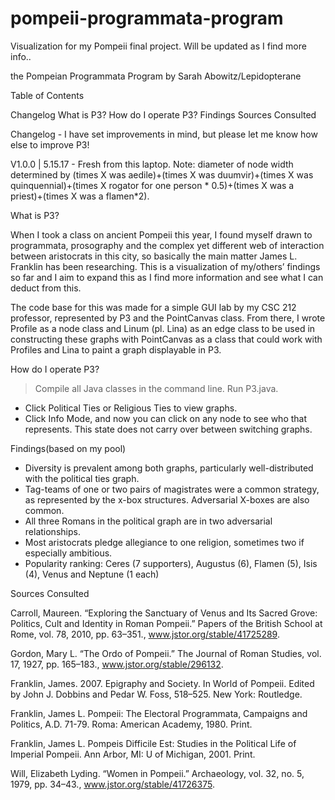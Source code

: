 # pompeii-programmata-program
Visualization for my Pompeii final project. Will be updated as I find more info..

the Pompeian Programmata Program 
by Sarah Abowitz/Lepidopterane

Table of Contents

Changelog
What is P3?
How do I operate P3?
Findings
Sources Consulted

Changelog - I have set improvements in mind, but please let me know how else to improve P3!

V1.0.0 | 5.15.17 - Fresh from this laptop. Note: diameter of node width determined by (times X was aedile)+(times X was duumvir)+(times X was quinquennial)+(times X rogator for one person * 0.5)+(times X was a priest)+(times X was a flamen*2).  

What is P3?

When I took a class on ancient Pompeii this year, I found myself drawn to programmata, prosography and the complex yet different web of interaction between aristocrats in this city, so basically the main matter James L. Franklin has been researching. This is a visualization of my/others’ findings so far and I aim to expand this as I find more information and see what I can deduct from this.

The code base for this was made for a simple GUI lab by my CSC 212 professor, represented by P3 and the PointCanvas class. From there, I wrote Profile as a node class and Linum (pl. Lina) as an edge class to be used in constructing these graphs with PointCanvas as a class that could work with Profiles and Lina to paint a graph displayable in P3. 

How do I operate P3?

> Compile all Java classes in the command line.
> Run P3.java.

- Click Political Ties or Religious Ties to view graphs.
- Click Info Mode, and now you can click on any node to see who that represents. This state does not carry over between switching graphs.

Findings(based on my pool)

- Diversity is prevalent among both graphs, particularly well-distributed with the political ties graph.
- Tag-teams of one or two pairs of magistrates were a common strategy, as represented by the x-box structures. Adversarial X-boxes are also common.
- All three Romans in the political graph are in two adversarial relationships.
- Most aristocrats pledge allegiance to one religion, sometimes two if especially ambitious.
- Popularity ranking: Ceres (7 supporters), Augustus (6), Flamen (5), Isis (4), Venus and Neptune (1 each)

Sources Consulted

Carroll, Maureen. “Exploring the Sanctuary of Venus and Its Sacred Grove: Politics, Cult and Identity in Roman Pompeii.” Papers of the British School at Rome, vol. 78, 2010, pp. 63–351., www.jstor.org/stable/41725289.

Gordon, Mary L. “The Ordo of Pompeii.” The Journal of Roman Studies, vol. 17, 1927, pp. 165–183., www.jstor.org/stable/296132.

Franklin, James. 2007. Epigraphy and Society. In World of Pompeii. Edited by John J. Dobbins and Pedar W. Foss, 518–525. New York: Routledge.

Franklin, James L. Pompeii: The Electoral Programmata, Campaigns and Politics, A.D. 71-79. Roma: American Academy, 1980. Print.

Franklin, James L. Pompeis Difficile Est: Studies in the Political Life of Imperial Pompeii. Ann Arbor, MI: U of Michigan, 2001. Print.

Will, Elizabeth Lyding. “Women in Pompeii.” Archaeology, vol. 32, no. 5, 1979, pp. 34–43., www.jstor.org/stable/41726375.
